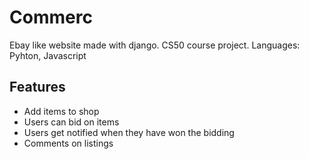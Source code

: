 #  Commerc
Ebay like website made with django. CS50 course project.
Languages: Pyhton, Javascript 

## Features

- Add items to shop
- Users can bid on items
- Users get notified when they have won the bidding
- Comments on listings
